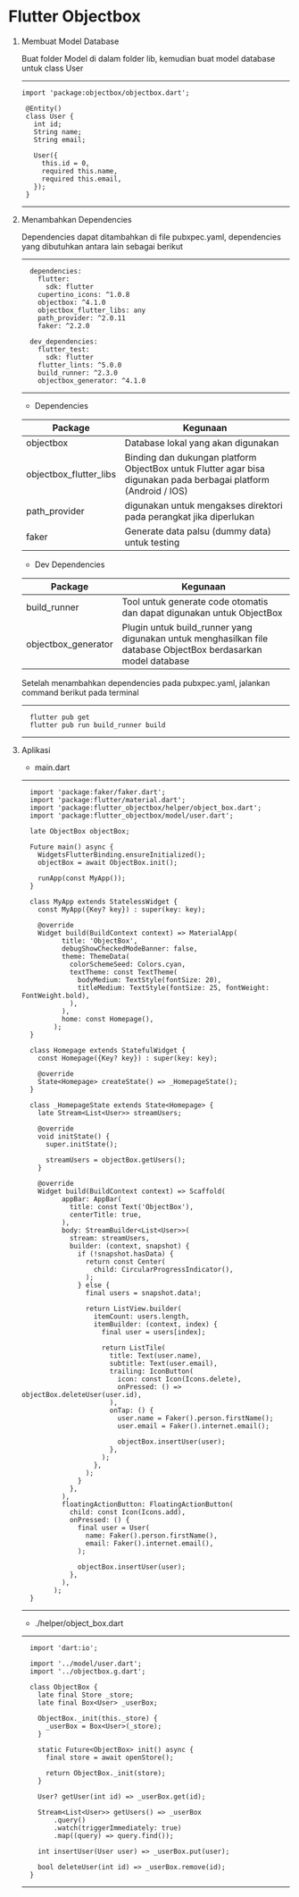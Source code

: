 # Flutter Objectbox

1. Membuat Model Database

   Buat folder Model di dalam folder lib, kemudian buat model database untuk class User

   ---
       import 'package:objectbox/objectbox.dart';
  
        @Entity()
        class User {
          int id;
          String name;
          String email;
        
          User({
            this.id = 0,
            required this.name,
            required this.email,
          });
        }
   ---
   
   
3. Menambahkan Dependencies

   Dependencies dapat ditambahkan di file pubxpec.yaml, dependencies yang dibutuhkan antara lain sebagai berikut

   ---
         dependencies:
           flutter:
             sdk: flutter
           cupertino_icons: ^1.0.8
           objectbox: ^4.1.0
           objectbox_flutter_libs: any
           path_provider: ^2.0.11
           faker: ^2.2.0
         
         dev_dependencies:
           flutter_test:
             sdk: flutter
           flutter_lints: ^5.0.0
           build_runner: ^2.3.0
           objectbox_generator: ^4.1.0
   ---

   - Dependencies
     
   | Package               | Kegunaan                                               |
   |-----------------------|--------------------------------------------------------|
   | objectbox             | Database lokal yang akan digunakan                     |
   | objectbox_flutter_libs| Binding dan dukungan platform ObjectBox untuk Flutter agar bisa digunakan pada berbagai platform (Android / IOS)  |
   | path_provider         | digunakan untuk mengakses direktori pada perangkat jika diperlukan       |
   | faker                 | Generate data palsu (dummy data) untuk testing         |

   - Dev Dependencies
   
   | Package               | Kegunaan                                               |
   |-----------------------|--------------------------------------------------------|
   | build_runner          | Tool untuk generate code otomatis dan dapat digunakan untuk ObjectBox       |
   | objectbox_generator   | Plugin untuk build_runner yang digunakan untuk menghasilkan file database ObjectBox berdasarkan model database         |


   Setelah menambahkan dependencies pada pubxpec.yaml, jalankan command berikut pada terminal

   ---

         flutter pub get
         flutter pub run build_runner build

   ---

   
5. Aplikasi

   - main.dart
     
   ---
         import 'package:faker/faker.dart';
         import 'package:flutter/material.dart';
         import 'package:flutter_objectbox/helper/object_box.dart';
         import 'package:flutter_objectbox/model/user.dart';
         
         late ObjectBox objectBox;
         
         Future main() async {
           WidgetsFlutterBinding.ensureInitialized();
           objectBox = await ObjectBox.init();
         
           runApp(const MyApp());
         }
         
         class MyApp extends StatelessWidget {
           const MyApp({Key? key}) : super(key: key);
         
           @override
           Widget build(BuildContext context) => MaterialApp(
                 title: 'ObjectBox',
                 debugShowCheckedModeBanner: false,
                 theme: ThemeData(
                   colorSchemeSeed: Colors.cyan,
                   textTheme: const TextTheme(
                     bodyMedium: TextStyle(fontSize: 20),
                     titleMedium: TextStyle(fontSize: 25, fontWeight: FontWeight.bold),
                   ),
                 ),
                 home: const Homepage(),
               );
         }
         
         class Homepage extends StatefulWidget {
           const Homepage({Key? key}) : super(key: key);
         
           @override
           State<Homepage> createState() => _HomepageState();
         }
         
         class _HomepageState extends State<Homepage> {
           late Stream<List<User>> streamUsers;
         
           @override
           void initState() {
             super.initState();
         
             streamUsers = objectBox.getUsers();
           }
         
           @override
           Widget build(BuildContext context) => Scaffold(
                 appBar: AppBar(
                   title: const Text('ObjectBox'),
                   centerTitle: true,
                 ),
                 body: StreamBuilder<List<User>>(
                   stream: streamUsers,
                   builder: (context, snapshot) {
                     if (!snapshot.hasData) {
                       return const Center(
                         child: CircularProgressIndicator(),
                       );
                     } else {
                       final users = snapshot.data!;
         
                       return ListView.builder(
                         itemCount: users.length,
                         itemBuilder: (context, index) {
                           final user = users[index];
         
                           return ListTile(
                             title: Text(user.name),
                             subtitle: Text(user.email),
                             trailing: IconButton(
                               icon: const Icon(Icons.delete),
                               onPressed: () => objectBox.deleteUser(user.id),
                             ),
                             onTap: () {
                               user.name = Faker().person.firstName();
                               user.email = Faker().internet.email();
         
                               objectBox.insertUser(user);
                             },
                           );
                         },
                       );
                     }
                   },
                 ),
                 floatingActionButton: FloatingActionButton(
                   child: const Icon(Icons.add),
                   onPressed: () {
                     final user = User(
                       name: Faker().person.firstName(),
                       email: Faker().internet.email(),
                     );
         
                     objectBox.insertUser(user);
                   },
                 ),
               );
         }
   ---

   - ./helper/object_box.dart
   
   ---

         import 'dart:io';
         
         import '../model/user.dart';
         import '../objectbox.g.dart';
         
         class ObjectBox {
           late final Store _store;
           late final Box<User> _userBox;
         
           ObjectBox._init(this._store) {
             _userBox = Box<User>(_store);
           }
         
           static Future<ObjectBox> init() async {
             final store = await openStore();
         
             return ObjectBox._init(store);
           }
         
           User? getUser(int id) => _userBox.get(id);
         
           Stream<List<User>> getUsers() => _userBox
               .query()
               .watch(triggerImmediately: true)
               .map((query) => query.find());
         
           int insertUser(User user) => _userBox.put(user);
         
           bool deleteUser(int id) => _userBox.remove(id);
         }
      
   ---
